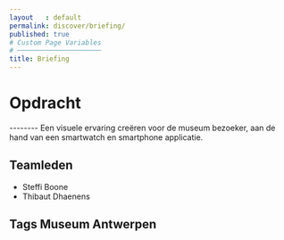 ```yaml
---
layout   : default
permalink: discover/briefing/
published: true
# Custom Page Variables
# ─────────────────────
title: Briefing
---
```


<h1>Opdracht</h1>
--------
Een visuele ervaring creëren voor de museum bezoeker, aan de hand van een smartwatch en smartphone applicatie.

Teamleden
---------

 - Steffi Boone
 - Thibaut Dhaenens

Tags Museum Antwerpen
--------------
